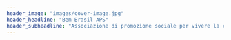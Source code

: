 ```yaml
---
header_image: "images/cover-image.jpg"
header_headline: "Bem Brasil APS"
header_subheadline: "Associazione di promozione sociale per vivere la cultura e l'anima Brasiliana"
---
```

